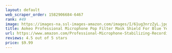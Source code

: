 ```yaml
---
layout: default 
﻿web_scraper_order: 1582906684-6467
rank: #49
image: https://images-na.ssl-images-amazon.com/images/I/61ug3nrzZyL.jpg
title: Aokeo Professional Microphone Pop Filter Mask Shield For Blue Yeti and Any Other Microphone,…
url: https://www.amazon.com/Professional-Microphone-Stabilizing-Recordings-Broadcasting/dp/B01N21H9WY/ref=zg_mw_musical-instruments_49?_encoding=UTF8&psc=1&refRID=8WS11NK2AYWPF8KSMPEX
reviews: 4.5 out of 5 stars
price: $9.99 
---
```

